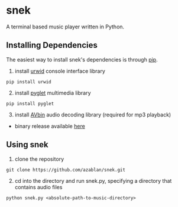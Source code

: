 # snek
A terminal based music player written in Python.

## Installing Dependencies
The easiest way to install snek's dependencies is through [pip](https://pypi.python.org/pypi/pip).

1. install [urwid](http://urwid.org/) console interface library
```
pip install urwid
```

2. install [pyglet](www.pyglet.org/) multimedia library
```
pip install pyglet
```

3. install [AVbin](avbin.github.io/) audio decoding library (required for mp3 playback)

  * binary release available [here](http://avbin.github.io/AVbin/Download.html)

## Using snek
1. clone the repository
```
git clone https://github.com/azablan/snek.git
```
2. cd into the directory and run snek.py, specifying a directory that contains audio files
```
python snek.py <absolute-path-to-music-directory>
```
